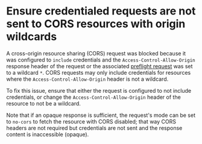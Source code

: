 # Ensure credentialed requests are not sent to CORS resources with origin wildcards

A cross-origin resource sharing (CORS) request was blocked because it was configured to `include` credentials and the `Access-Control-Allow-Origin` response header of the request or the associated [preflight request](issueCorsPreflightRequest) was set to a wildcard `*`. CORS requests may only include credentials for resources where the `Access-Control-Allow-Origin` header is not a wildcard.

To fix this issue, ensure that either the request is configured to not include credentials, or change the `Access-Control-Allow-Origin` header of the resource to not be a wildcard.

Note that if an opaque response is sufficient, the request's mode can be set to `no-cors` to fetch the resource with CORS disabled; that way CORS headers are not required but credentials are not sent and the response content is inaccessible (opaque).
